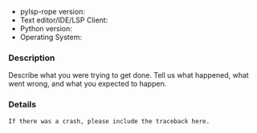 * pylsp-rope version:
* Text editor/IDE/LSP Client:
* Python version:
* Operating System:

### Description

Describe what you were trying to get done.
Tell us what happened, what went wrong, and what you expected to happen.

### Details

```
If there was a crash, please include the traceback here.
```
